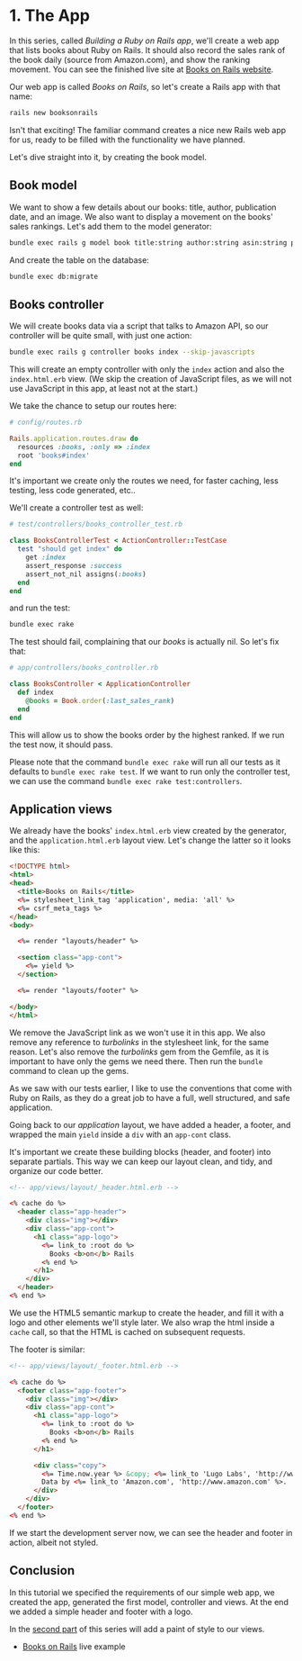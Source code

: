 # 1. The App

In this series, called *Building a Ruby on Rails app*, we'll create a web app that lists books about Ruby on Rails. It should also record the sales rank of the book daily (source from Amazon.com), and show the ranking movement. You can see the finished live site at [Books on Rails website](http://lugolabs.com/booksonrails).

Our web app is called *Books on Rails*, so let's create a Rails app with that name:

```sh
rails new booksonrails
```

Isn't that exciting! The familiar command creates a nice new Rails web app for us, ready to be filled with the functionality we have planned.

Let's dive straight into it, by creating the book model.

Book model
--

We want to show a few details about our books: title, author, publication date, and an image. We also want to display a movement on the books' sales rankings. Let's add them to the model generator:

```sh
bundle exec rails g model book title:string author:string asin:string published_at:string amazon_image_url:string image_url:string previous_sales_rank:integer last_sales_rank:integer
```

And create the table on the database:

```sh
bundle exec db:migrate
```

Books controller
--

We will create books data via a script that talks to Amazon API, so our controller will be quite small, with just one action:

```sh
bundle exec rails g controller books index --skip-javascripts
```

This will create an empty controller with only the `index` action and also the `index.html.erb` view. (We skip the creation of JavaScript files, as we will not use JavaScript in this app, at least not at the start.)

We take the chance to setup our routes here:

```ruby
# config/routes.rb

Rails.application.routes.draw do
  resources :books, :only => :index
  root 'books#index'
end
```

It's important we create only the routes we need, for faster caching, less testing, less code generated, etc..

We'll create a controller test as well:

```ruby
# test/controllers/books_controller_test.rb

class BooksControllerTest < ActionController::TestCase
  test "should get index" do
    get :index
    assert_response :success
    assert_not_nil assigns(:books)
  end
end
```

and run the test:

```sh
bundle exec rake
```

The test should fail, complaining that our *books* is actually nil. So let's fix that:

```ruby
# app/controllers/books_controller.rb

class BooksController < ApplicationController
  def index
    @books = Book.order(:last_sales_rank)
  end
end
```

This will allow us to show the books order by the highest ranked. If we run the test now, it should pass.

Please note that the command `bundle exec rake` will run all our tests as it defaults to `bundle exec rake test`. If we want to run only the controller test, we can use the command `bundle exec rake test:controllers`.


Application views
--

We already have the books' `index.html.erb` view created by the generator, and the `application.html.erb` layout view. Let's change the latter so it looks like this:

```html
<!DOCTYPE html>
<html>
<head>
  <title>Books on Rails</title>
  <%= stylesheet_link_tag 'application', media: 'all' %>
  <%= csrf_meta_tags %>
</head>
<body>

  <%= render "layouts/header" %>

  <section class="app-cont">
    <%= yield %>
  </section>

  <%= render "layouts/footer" %>

</body>
</html>
```

We remove the JavaScript link as we won't use it in this app. We also remove any reference to *turbolinks* in the stylesheet link, for the same reason. Let's also remove the *turbolinks* gem from the Gemfile, as it is important to have only the gems we need there. Then run the `bundle` command to clean up the gems.

As we saw with our tests earlier, I like to use the conventions that come with Ruby on Rails, as they do a great job to have a full, well structured, and safe application.

Going back to our *application* layout, we have added a header, a footer, and wrapped the main `yield` inside a `div` with an `app-cont` class.

It's important we create these building blocks (header, and footer) into separate partials. This way we can keep our layout clean, and tidy, and organize our code better.

```html
<!-- app/views/layout/_header.html.erb -->

<% cache do %>
  <header class="app-header">
    <div class="img"></div>
    <div class="app-cont">
      <h1 class="app-logo">
        <%= link_to :root do %>
          Books <b>on</b> Rails
        <% end %>
      </h1>
    </div>
  </header>
<% end %>
```

We use the HTML5 semantic markup to create the header, and fill it with a logo and other elements we'll style later. We also wrap the html inside a `cache` call, so that the HTML is cached on subsequent requests.

The footer is similar:

```html
<!-- app/views/layout/_footer.html.erb -->

<% cache do %>
  <footer class="app-footer">
    <div class="img"></div>
    <div class="app-cont">
      <h1 class="app-logo">
        <%= link_to :root do %>
          Books <b>on</b> Rails
        <% end %>
      </h1>

      <div class="copy">
        <%= Time.now.year %> &copy; <%= link_to 'Lugo Labs', 'http://www.lugolabs.com' %>.
        Data by <%= link_to 'Amazon.com', 'http://www.amazon.com' %>.
      </div>
    </div>
  </footer>
<% end %>
```

If we start the development server now, we can see the header and footer in action, albeit not styled.

Conclusion
--

In this tutorial we specified the requirements of our simple web app, we created the app, generated the first model, controller and views. At the end we added a simple header and footer with a logo.

In the [second part](/lugoland/articles/76-building-a-ruby-on-rails-app-part-2-styling-the-layout) of this series will add a paint of style to our views.

* [Books on Rails](http://lugolabs.com/booksonrails) live example
